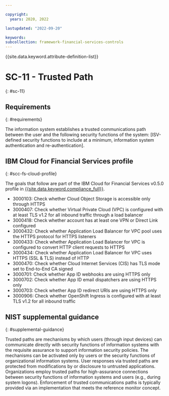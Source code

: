 ```yaml
---

copyright:
  years: 2020, 2022

lastupdated: "2022-09-20"

keywords: 
subcollection: framework-financial-services-controls
---
```


{{site.data.keyword.attribute-definition-list}}

# SC-11 - Trusted Path
{: #sc-11}

## Requirements
{: #requirements}

The information system establishes a trusted communications path between the user and the following security functions of the system: [ISV-defined security functions to include at a minimum, information system authentication and re-authentication].

## IBM Cloud for Financial Services profile
{: #scc-fs-cloud-profile}

The goals that follow are part of the IBM Cloud for Financial Services v0.5.0 profile in [{{site.data.keyword.compliance_full}}](/docs/security-compliance?topic=security-compliance-getting-started).

- 3000103: Check whether Cloud Object Storage is accessible only through HTTPS
- 3000407: Check whether Virtual Private Cloud (VPC) is configured with at least TLS v1.2 for all inbound traffic through a load balancer
- 3000418: Check whether account has at least one VPN or Direct Link configured
- 3000432: Check whether Application Load Balancer for VPC pool uses the HTTPS protocol for HTTPS listeners
- 3000433: Check whether Application Load Balancer for VPC is configured to convert HTTP client requests to HTTPS
- 3000434: Check whether Application Load Balancer for VPC uses HTTPS (SSL & TLS) instead of HTTP
- 3000470: Check whether Cloud Internet Services (CIS) has TLS mode set to End-to-End CA signed
- 3000701: Check whether App ID webhooks are using HTTPS only
- 3000702: Check whether App ID email dispatchers are using HTTPS only
- 3000703: Check whether App ID redirect URIs are using HTTPS only
- 3000906: Check whether OpenShift Ingress is configured with at least TLS v1.2 for all inbound traffic

## NIST supplemental guidance
{: #supplemental-guidance}

Trusted paths are mechanisms by which users (through input devices) can communicate directly with security functions of information systems with the requisite assurance to support information security policies. The mechanisms can be activated only by users or the security functions of organizational information systems. User responses via trusted paths are protected from modifications by or disclosure to untrusted applications. Organizations employ trusted paths for high-assurance connections between security functions of information systems and users (e.g., during system logons). Enforcement of trusted communications paths is typically provided via an implementation that meets the reference monitor concept.

